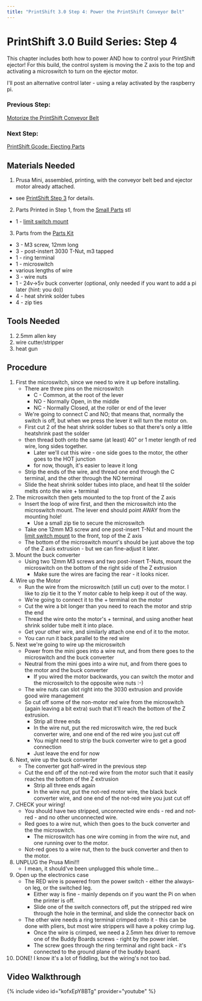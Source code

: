 ```yaml
---
title: "PrintShift 3.0 Step 4: Power the PrintShift Conveyor Belt"
---
```



# PrintShift 3.0 Build Series: Step 4

This chapter includes both how to power AND how to control your PrintShift ejector!  For this build, the control system is moving the Z axis to the top and activating a microswitch to turn on the ejector motor.

I'll post an alternative control later - using a relay activated by the raspberry pi.


### Previous Step:
[Motorize the PrintShift Conveyor Belt](/portfolio/PrintShift-3-0-Step-3-Motorize-the-PrintShift-Conveyor-Belt)
### Next Step:
[PrintShift Gcode: Ejecting Parts](/portfolio/PrintShift-3-0-Step-5-PrintShift-Gcode)

## Materials Needed
1. Prusa Mini, assembled, printing, with the conveyor belt bed and ejector motor already attached.
  * see [PrintShift Step 3](/portfolio//portfolio/PrintShift-3-0-Step-3-Motorize-the-PrintShift-Conveyor-Belt) for details.
2. Parts Printed in Step 1, from the [Small Parts](https://github.com/paenian/PrintShift/blob/main/prusa%20mini/printshift%203.0%20ejector/PrintShift%20-%20all%20small%20parts.stl) stl
  * 1 - [limit switch mount](https://github.com/paenian/PrintShift/blob/main/prusa%20mini/printshift%203.0%20ejector/limit%20switch%20mount.stl)
3. Parts from the [Parts Kit](/portfolio/Bill-of-Materials)
  *  3 - M3 screw, 12mm long
  *  3 - post-instert 3030 T-Nut, m3 tapped
  *  1 - ring terminal
  *  1 - microswitch
  *  various lengths of wire
  *  3 - wire nuts
  *  1 - 24v->5v buck converter (optional, only needed if you want to add a pi later (hint: you do))
  *  4 - heat shrink solder tubes
  *  4 - zip ties


## Tools Needed
1. 2.5mm allen key
2. wire cutter/stripper
3. heat gun

## Procedure
1. First the microswitch, since we need to wire it up before installing.
   * There are three pins on the microswitch
     * C - Common, at the root of the lever
     * NO - Normally Open, in the middle
     * NC - Normally Closed, at the roller or end of the lever
   * We're going to connect C and NO; that means that, normally the switch is off, but when we press the lever it will turn the motor on.
   * First cut 2 of the heat shrink solder tubes so that there's only a little heatshrink past the solder
   * then thread both onto the same (at least) 40" or 1 meter length of red wire, long sides together.
     * Later we'll cut this wire - one side goes to the motor, the other goes to the HOT junction
     * for now, though, it's easier to leave it long
   * Strip the ends of the wire, and thread one end through the C terminal, and the other through the NO terminal
   * Slide the heat shrink solder tubes into place, and heat til the solder melts onto the wire + terminal
2. The microswitch then gets mounted to the top front of the Z axis
   * Insert the loop of wire first, and then the microswitch into the microswitch mount.  The lever end should point AWAY from the mounting hole!
     * Use a small zip tie to secure the microswitch
   * Take one 12mm M3 screw and one post-insert T-Nut and mount the [limit switch mount](https://github.com/paenian/PrintShift/blob/main/prusa%20mini/printshift%203.0%20ejector/limit%20switch%20mount.stl) to the front, top of the Z axis
   * The bottom of the microswitch mount's should be just above the top of the Z axis extrusion - but we can fine-adjust it later.
3. Mount the buck converter
   * Using two 12mm M3 screws and two post-insert T-Nuts, mount the microswitch on the bottom of the right side of the Z extrusion
     * Make sure the wires are facing the rear - it looks nicer.
4. Wire up the Motor
   * Run the wire from the microswitch (still un cut) over to the motor.  I like to zip tie it to the Y motor cable to help keep it out of the way.
   * We're going to connect it to the + terminal on the motor
   * Cut the wire a bit longer than you need to reach the motor and strip the end
   * Thread the wire onto the motor's + terminal, and using another heat shrink solder tube melt it into place.
   * Get your other wire, and similarly attach one end of it to the motor.
   * You can run it back parallel to the red wire
5. Next we're going to wire up the microswitch
   * Power from the mini goes into a wire nut, and from there goes to the microswitch and the buck converter
   * Neutral from the mini goes into a wire nut, and from there goes to the motor and the buck converter
     * If you wired the motor backwards, you can switch the motor and the microswitch to the opposite wire nuts :-)
   * The wire nuts can slot right into the 3030 extrusion and provide good wire management
   * So cut off some of the non-motor red wire from the microswitch (again leaving a bit extra) such that it'll reach the bottom of the Z extrusion.
     * Strip all three ends
     * In the wire nut, put the red microswitch wire, the red buck converter wire, and one end of the red wire you just cut off
     * You might need to strip the buck converter wire to get a good connection
     * Just leave the end for now
6. Next, wire up the buck converter
   * The converter got half-wired in the previous step
   * Cut the end off of the not-red wire from the motor such that it easily reaches the bottom of the Z extrusion
     * Strip all three ends again
     * In the wire nut, put the not-red motor wire, the black buck converter wire, and one end of the not-red wire you just cut off
7. CHECK your wiring!
   * You should have two stripped, unconnected wire ends - red and not-red - and no other unconnected wire.
   * Red goes to a wire nut, which then goes to the buck converter and the the microswitch.
     * The microswitch has one wire coming in from the wire nut, and one running over to the motor.
   * Not-red goes to a wire nut, then to the buck converter and then to the motor.
8. UNPLUG the Prusa Mini!!!
   * I mean, it should've been unplugged this whole time...
9. Open up the electronics case
   * The RED wire is powered from the power switch - either the always-on leg, or the switched leg.
     * Either way is fine - mainly depends on if you want the Pi on when the printer is off.
     * Slide one of the switch connectors off, put the stripped red wire through the hole in the terminal, and slide the connector back on
   * The other wire needs a ring terminal crimped onto it - this can be done with pliers, but most wire strippers will have a pokey crimp lug.
     * Once the wire is crimped, we need a 2.5mm hex driver to remove one of the Buddy Boards screws - right by the power inlet.
     * The screw goes through the ring terminal and right back - it's connected to the ground plane of the buddy board.
10. DONE!  I know it's a lot of fiddling, but the wiring's not too bad.
     
## Video Walkthrough
{% include video id="kofxEpY8BTg" provider="youtube" %}
